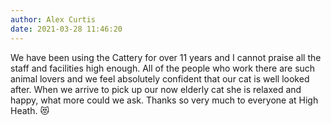 ```yaml
---
author: Alex Curtis
date: 2021-03-28 11:46:20
---
```

We have been using the Cattery for over 11 years and I cannot praise all the staff and facilities high enough. All of the people who work there are such animal lovers and we feel absolutely confident that our cat is well looked after. When we arrive to pick up our now elderly cat she is relaxed and happy, what more could we ask. 
Thanks so very much to everyone at High Heath. 😻
